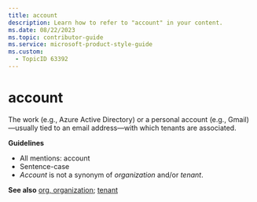 ```yaml
---
title: account
description: Learn how to refer to "account" in your content.
ms.date: 08/22/2023
ms.topic: contributor-guide
ms.service: microsoft-product-style-guide
ms.custom:
  - TopicID 63392
---
```



# account

The work (e.g., Azure Active Directory) or a personal account (e.g., Gmail)—usually tied to an email address—with which tenants are associated. 
 
**Guidelines**  
- All mentions: account  
- Sentence-case  
- *Account* is not a synonym of *organization* and/or *tenant*.  

**See also** [org, organization](~/teams-style-guide/a-z-word-list/o/org-organization.md); [tenant](~/teams-style-guide/a-z-word-list/t/tenant.md)  

